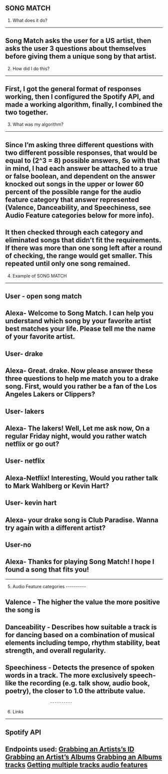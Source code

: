 
SONG MATCH
------------------------------
1. What does it do?
------------------------------

Song Match asks the user for a US artist, then asks the user 3 questions about themselves before giving them a unique song by that artist.
-------------------------
2. How did I do this?
-------------------------
First, I got the general format of responses working, then I configured the Spotify API, and made a working algorithm, finally, I combined the two together.
------------------------
3. What was my algorithm?
------------------------
Since I’m asking three different questions with two different possible responses, that would be equal to (2^3 = 8) possible answers, So with that in mind, I had each answer be attached to a true or false boolean, and dependent on the answer knocked out songs in the upper or lower 60 percent of the possible range for the audio feature category that answer represented (Valence, Danceability, and Speechiness, see Audio Feature categories below for more info). 
-
It then checked through each category and eliminated songs that didn’t fit the requirements. If there was more than one song left after a round of checking, the range would get smaller. This repeated until only one song remained.
----------------------------						
4. Example of  SONG MATCH
----------------------------

User - open song match
-
Alexa- Welcome to Song Match. I can help you understand which song by your favorite artist best matches your life. Please tell me the name of your favorite artist.
-
User- drake
-
Alexa- Great. drake. Now please answer these three questions to help me match you to a drake song. First, would you rather be a fan of the Los Angeles Lakers or Clippers?
-
User- lakers
-
Alexa- The lakers! Well, Let me ask now, On a regular Friday night, would you rather watch netflix or go out?
-
User- netflix
-
Alexa-Netflix! Interesting, Would you rather talk to Mark Wahlberg or Kevin Hart?
-
User- kevin hart
-
Alexa- your drake song is Club Paradise. Wanna try again with a different artist?
-
User-no
-
Alexa- Thanks for playing Song Match! I hope I found a song that fits you!
-
----------
5. Audio Feature categories
						----------

Valence - The higher the value the more positive the song is
-
Danceability - Describes how suitable a track is for dancing based on a combination of musical elements including tempo, rhythm stability, beat strength, and overall regularity.
-
Speechiness - Detects the presence of spoken words in a track. The more exclusively speech-like the recording (e.g. talk show, audio book, poetry), the closer to 1.0 the attribute value.
-
						----------
6. Links
--------

Spotify API
------------------------------------------------
 Endpoints used:
[Grabbing an Artists’s ID](https://developer.spotify.com/documentation/web-api/reference/search/search/)
[Grabbing an Artist’s Albums](https://developer.spotify.com/documentation/web-api/reference/artists/get-artists-albums/)
[Grabbing an Albums tracks](https://developer.spotify.com/documentation/web-api/reference/albums/get-albums-tracks/)
[Getting multiple tracks audio features](https://developer.spotify.com/documentation/web-api/reference/tracks/get-several-audio-features/)
-------------------------------------------------
